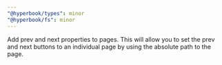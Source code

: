 ```yaml
---
"@hyperbook/types": minor
"@hyperbook/fs": minor
---
```


Add prev and next properties to pages. This will allow you to set the prev and next buttons to an individual page by using the absolute path to the page.
